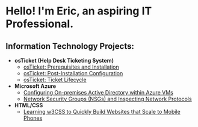 <h1>Hello! I'm Eric, an aspiring <b>IT Professional</b>.</h1>

<h2>Information Technology Projects:</h2>

- <b>osTicket (Help Desk Ticketing System)</b>
  - [osTicket: Prerequisites and Installation](https://github.com/Theoroshia/osticket-prereq)
  - [osTicket: Post-Installation Configuration](https://github.com/Theoroshia/osticket-post)
  - [osTicket: Ticket Lifecycle](https://github.com/Theoroshia/osticket-lifecycle)
- <b>Microsoft Azure</b>
  - [Configuring On-premises Active Directory within Azure VMs](https://github.com/Theoroshia/azure-ad)
  - [Network Security Groups (NSGs) and Inspecting Network Protocols](https://github.com/Theoroshia/azure-network)
- <b>HTML/CSS</b>
  - [Learning w3CSS to Quickly Build Websites that Scale to Mobile Phones](https://github.com/Theoroshia/w3css_projects)
